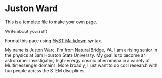 # Juston Ward

This is a template file to make your own page.

Write about yourself!

Format this page using [MyST Markdown](https://jupyterbook.org/en/stable/content/index.html) syntax.


My name is Juston Ward. I'm from Natural Bridge, VA. I am a rising senior in the physics at Sam Houston State University. My goal is to become an astronomer investigating high-energy cosmic phenomena in a variety of Multimessenger domains. More broadly, I just want to do cool research with fun people across the STEM disciplines. 
